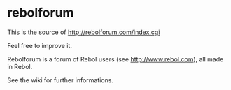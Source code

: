 rebolforum
==========

This is the source of http://rebolforum.com/index.cgi

Feel free to improve it.

Rebolforum is a forum of Rebol users (see http://www.rebol.com), all made in Rebol.

See the wiki for further informations.
